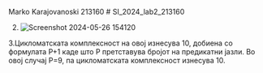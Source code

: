 Marko Karajovanoski 213160 # SI_2024_lab2_213160

2. ![Screenshot 2024-05-26 154120](https://github.com/marko8188/SI_2024_lab2_213160/assets/166756692/095ab379-af9a-4d6d-858d-cd522f1922aa)

3.Цикломатската комплексност на овој изнесува 10, добиена со формулата P+1 каде што P претставува бројот на предикатни јазли. Во овој случај P=9, па цикломатската комплексност изнесува 10.
